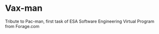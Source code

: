 # Vax-man
Tribute to Pac-man, first task of ESA Software Engineering Virtual Program from Forage.com
